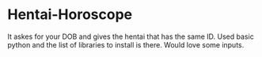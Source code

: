 # Hentai-Horoscope

It askes for your DOB and gives the hentai that has the same ID.
Used basic python and the list of libraries to install is there.
Would love some inputs.

